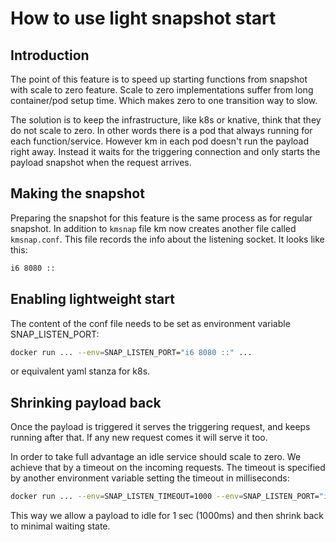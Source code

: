 # How to use light snapshot start

## Introduction

The point of this feature is to speed up starting functions from snapshot with scale to zero feature.
Scale to zero implementations suffer from long container/pod setup time.
Which makes zero to one transition way to slow.

The solution is to keep the infrastructure, like k8s or knative, think that they do not scale to zero.
In other words there is a pod that always running for each function/service.
However km in each pod doesn't run the payload right away.
Instead it waits for the triggering connection and only starts the payload snapshot when the request arrives.

## Making the snapshot

Preparing the snapshot for this feature is the same process as for regular snapshot.
In addition to `kmsnap` file km now creates another file called `kmsnap.conf`.
This file records the info about the listening socket.
It looks like this:

```txt
i6 8080 ::
```

## Enabling lightweight start

The content of the conf file needs to be set as environment variable SNAP_LISTEN_PORT:

```bash
docker run ... --env=SNAP_LISTEN_PORT="i6 8080 ::" ...
```

or equivalent yaml stanza for k8s.

## Shrinking payload back

Once the payload is triggered it serves the triggering request, and keeps running after that.
If any new request comes it will serve it too.

In order to take full advantage an idle service should scale to zero.
We achieve that by a timeout on the incoming requests.
The timeout is specified by another environment variable setting the timeout in milliseconds:

```bash
docker run ... --env=SNAP_LISTEN_TIMEOUT=1000 --env=SNAP_LISTEN_PORT="i6 8080 ::" ...
```

This way we allow a payload to idle for 1 sec (1000ms) and then shrink back to minimal waiting state.
